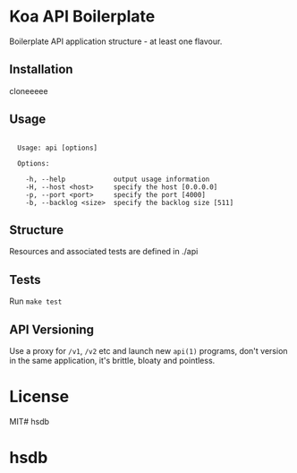 
# Koa API Boilerplate

  Boilerplate API application structure - at least one flavour.

## Installation

  cloneeeee

## Usage

```

  Usage: api [options]

  Options:

    -h, --help            output usage information
    -H, --host <host>     specify the host [0.0.0.0]
    -p, --port <port>     specify the port [4000]
    -b, --backlog <size>  specify the backlog size [511]

```

## Structure

  Resources and associated tests are defined in ./api

##  Tests

  Run `make test`

## API Versioning

  Use a proxy for `/v1`, `/v2` etc and launch new `api(1)` programs, don't version
  in the same application, it's brittle, bloaty and pointless.

# License

  MIT# hsdb
# hsdb
